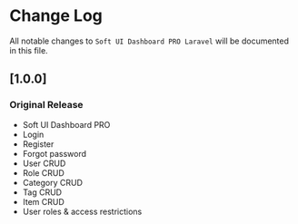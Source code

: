 # Change Log
All notable changes to `Soft UI Dashboard PRO Laravel`  will be documented in this file.

## [1.0.0]
### Original Release
- Soft UI Dashboard PRO
- Login
- Register
- Forgot password
- User CRUD
- Role CRUD
- Category CRUD
- Tag CRUD
- Item CRUD
- User roles & access restrictions
